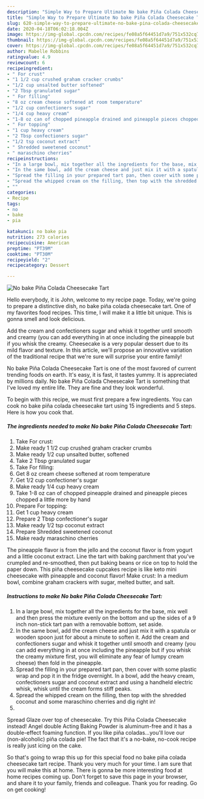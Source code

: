 ```yaml
---
description: "Simple Way to Prepare Ultimate No bake Piña Colada Cheesecake Tart"
title: "Simple Way to Prepare Ultimate No bake Piña Colada Cheesecake Tart"
slug: 620-simple-way-to-prepare-ultimate-no-bake-pina-colada-cheesecake-tart
date: 2020-04-18T06:02:18.004Z
image: https://img-global.cpcdn.com/recipes/fe08a5f64451d7a9/751x532cq70/no-bake-pina-colada-cheesecake-tart-recipe-main-photo.jpg
thumbnail: https://img-global.cpcdn.com/recipes/fe08a5f64451d7a9/751x532cq70/no-bake-pina-colada-cheesecake-tart-recipe-main-photo.jpg
cover: https://img-global.cpcdn.com/recipes/fe08a5f64451d7a9/751x532cq70/no-bake-pina-colada-cheesecake-tart-recipe-main-photo.jpg
author: Mabelle Robbins
ratingvalue: 4.9
reviewcount: 6
recipeingredient:
- " For crust"
- "1 1/2 cup crushed graham cracker crumbs"
- "1/2 cup unsalted butter softened"
- "2 Tbsp granulated sugar"
- " For filling"
- "8 oz cream cheese softened at room temperature"
- "1/2 cup confectioners sugar"
- "1/4 cup heavy cream"
- "1-8 oz can of chopped pineapple drained and pineapple pieces chopped a little more by hand"
- " For topping"
- "1 cup heavy cream"
- "2 Tbsp confectioners sugar"
- "1/2 tsp coconut extract"
- " Shredded sweetened coconut"
- " maraschino cherries"
recipeinstructions:
- "In a large bowl, mix together all the ingredients for the base, mix well and then press the mixture evenly on the bottom and up the sides of a 9 inch non-stick tart pan with a removable bottom, set aside."
- "In the same bowl, add the cream cheese and just mix it with a spatula or wooden spoon just for about a minute to soften it. Add the cream and confectioners sugar and whisk it together until smooth and creamy (you can add everything in at once including the pineapple but if you whisk the creamy mixture first, you will eliminate any fear of lumpy cream cheese) then fold in the pineapple."
- "Spread the filling in your prepared tart pan, then cover with some plastic wrap and pop it in the fridge overnight. In a bowl, add the heavy cream, confectioners sugar and coconut extract and using a handheld electric whisk, whisk until the cream forms stiff peaks."
- "Spread the whipped cream on the filling, then top with the shredded coconut and some maraschino cherries and dig right in!"
- ""
categories:
- Recipe
tags:
- no
- bake
- pia

katakunci: no bake pia 
nutrition: 273 calories
recipecuisine: American
preptime: "PT39M"
cooktime: "PT30M"
recipeyield: "2"
recipecategory: Dessert

---
```



![No bake Piña Colada Cheesecake Tart](https://img-global.cpcdn.com/recipes/fe08a5f64451d7a9/751x532cq70/no-bake-pina-colada-cheesecake-tart-recipe-main-photo.jpg)

Hello everybody, it is John, welcome to my recipe page. Today, we're going to prepare a distinctive dish, no bake piña colada cheesecake tart. One of my favorites food recipes. This time, I will make it a little bit unique. This is gonna smell and look delicious.

Add the cream and confectioners sugar and whisk it together until smooth and creamy (you can add everything in at once including the pineapple but if you whisk the creamy. Cheesecake is a very popular dessert due to its mild flavor and texture. In this article, we&#39;ll propose an innovative variation of the traditional recipe that we&#39;re sure will surprise your entire family!

No bake Piña Colada Cheesecake Tart is one of the most favored of current trending foods on earth. It's easy, it is fast, it tastes yummy. It is appreciated by millions daily. No bake Piña Colada Cheesecake Tart is something that I've loved my entire life. They are fine and they look wonderful.


To begin with this recipe, we must first prepare a few ingredients. You can cook no bake piña colada cheesecake tart using 15 ingredients and 5 steps. Here is how you cook that.

<!--inarticleads1-->

##### The ingredients needed to make No bake Piña Colada Cheesecake Tart:

1. Take  For crust:
1. Make ready 1 1/2 cup crushed graham cracker crumbs
1. Make ready 1/2 cup unsalted butter, softened
1. Take 2 Tbsp granulated sugar
1. Take  For filling:
1. Get 8 oz cream cheese softened at room temperature
1. Get 1/2 cup confectioner&#39;s sugar
1. Make ready 1/4 cup heavy cream
1. Take 1-8 oz can of chopped pineapple drained and pineapple pieces chopped a little more by hand
1. Prepare  For topping:
1. Get 1 cup heavy cream
1. Prepare 2 Tbsp confectioner&#39;s sugar
1. Make ready 1/2 tsp coconut extract
1. Prepare  Shredded sweetened coconut
1. Make ready  maraschino cherries


The pineapple flavor is from the jello and the coconut flavor is from yogurt and a little coconut extract. Line the tart with baking parchment that you&#39;ve crumpled and re-smoothed, then put baking beans or rice on top to hold the paper down. This piña cheesecake cupcakes recipe is like keto mini cheesecake with pineapple and coconut flavor! Make crust: In a medium bowl, combine graham crackers with sugar, melted butter, and salt. 

<!--inarticleads2-->

##### Instructions to make No bake Piña Colada Cheesecake Tart:

1. In a large bowl, mix together all the ingredients for the base, mix well and then press the mixture evenly on the bottom and up the sides of a 9 inch non-stick tart pan with a removable bottom, set aside.
1. In the same bowl, add the cream cheese and just mix it with a spatula or wooden spoon just for about a minute to soften it. Add the cream and confectioners sugar and whisk it together until smooth and creamy (you can add everything in at once including the pineapple but if you whisk the creamy mixture first, you will eliminate any fear of lumpy cream cheese) then fold in the pineapple.
1. Spread the filling in your prepared tart pan, then cover with some plastic wrap and pop it in the fridge overnight. In a bowl, add the heavy cream, confectioners sugar and coconut extract and using a handheld electric whisk, whisk until the cream forms stiff peaks.
1. Spread the whipped cream on the filling, then top with the shredded coconut and some maraschino cherries and dig right in!
1. 


Spread Glaze over top of cheesecake. Try this Piña Colada Cheesecake instead! Angel double Acting Baking Powder is aluminum-free and it has a double-effect foaming function. If you like piña coladas…you&#39;ll love our (non-alcoholic) piña colada pie! The fact that it&#39;s a no-bake, no-cook recipe is really just icing on the cake. 

So that's going to wrap this up for this special food no bake piña colada cheesecake tart recipe. Thank you very much for your time. I am sure that you will make this at home. There is gonna be more interesting food at home recipes coming up. Don't forget to save this page in your browser, and share it to your family, friends and colleague. Thank you for reading. Go on get cooking!

